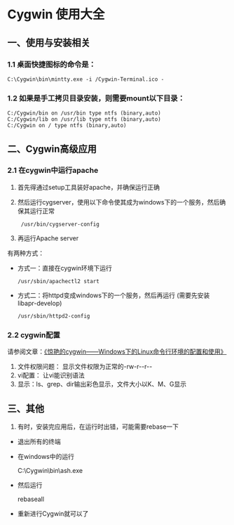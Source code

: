 Cygwin 使用大全
====

一、使用与安装相关
----

### 1.1 桌面快捷图标的命令是：

    C:\Cygwin\bin\mintty.exe -i /Cygwin-Terminal.ico -
    
### 1.2 如果是手工拷贝目录安装，则需要mount以下目录：

    C:/Cygwin/bin on /usr/bin type ntfs (binary,auto)
    C:/Cygwin/lib on /usr/lib type ntfs (binary,auto)
    C:/Cygwin on / type ntfs (binary,auto)

二、Cygwin高级应用
----
 
### 2.1 在cygwin中运行apache

1. 首先得通过setup工具装好apache，并确保运行正确

2. 然后运行cygserver，使用以下命令使其成为windows下的一个服务，然后确保其运行正常

        /usr/bin/cygserver-config

3. 再运行Apache server

  有两种方式：

   - 方式一：直接在cygwin环境下运行

         /usr/sbin/apachectl2 start

   - 方式二：将httpd变成windows下的一个服务，然后再运行 (需要先安装libapr-develop)

         /usr/sbin/httpd2-config 

### 2.2 cygwin配置

请参阅文章：[《惊艳的cygwin——Windows下的Linux命令行环境的配置和使用》](http://oldratlee.com/post/2012-12-22/stunning-cygwin)

1. 文件权限问题： 显示文件权限为正常的-rw-r--r--
2. vi配置： 让vi能识别语法
3. 显示：ls、grep、dir输出彩色显示，文件大小以K、M、G显示

三、其他
----

1. 有时，安装完应用后，在运行时出错，可能需要rebase一下

  - 退出所有的终端
  - 在windows中的运行

     C:\Cygwin\bin\ash.exe

  - 然后运行

    rebaseall

  - 重新进行Cygwin就可以了

